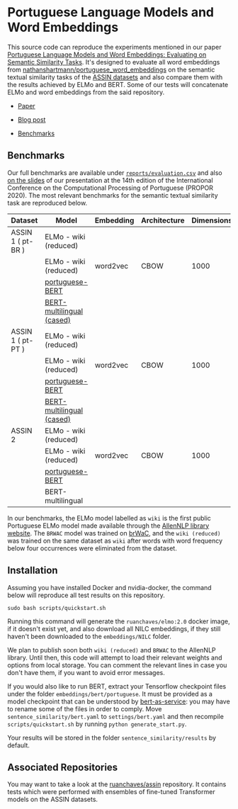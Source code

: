Portuguese Language Models and Word Embeddings
=================

This source code can reproduce the experiments mentioned in our paper [Portuguese Language Models and Word Embeddings: Evaluating on Semantic Similarity Tasks](https://www.springer.com/gp/book/9783030415044). It's designed to evaluate all word embeddings from [nathanshartmann/portuguese_word_embeddings](https://github.com/nathanshartmann/portuguese_word_embeddings) on the semantic textual similarity tasks of the [ASSIN datasets](https://github.com/erickrf/assin) and also compare them with the results achieved by ELMo and BERT. Some of our tests will concatenate ELMo and word embeddings from the said repository.

* [Paper](https://www.springer.com/gp/book/9783030415044)

* [Blog post](https://ruanchaves.github.io/portuguese-language-models/)

* [Benchmarks](reports/evaluation.csv)

## Benchmarks

Our full benchmarks are available under [`reports/evaluation.csv`](reports/evaluation.csv) and also [on the slides]() of our presentation at the 14th edition of the International Conference on the Computational Processing of Portuguese (PROPOR 2020). The most relevant benchmarks for the semantic textual similarity task are reproduced below.

| Dataset           | Model                 | Embedding | Architecture | Dimensions |           PCC |           MSE |
|-------------------|-----------------------|-----------|--------------|------------|--------------:|--------------:|
| ASSIN 1 ( pt-BR ) | ELMo - wiki (reduced) |           |              |            |          0.62 |          0.47 |
|                   | ELMo - wiki (reduced) | word2vec  | CBOW         | 1000       |          0.62 |          0.47 |
|                   | [portuguese-BERT](https://github.com/neuralmind-ai/portuguese-bert)       |           |              |            |          0.53 |          0.55 |
|                   | [BERT-multilingual (cased)](https://github.com/google-research/bert/blob/master/multilingual.md)     |           |              |            |          0.51 |          1.94 |
| ASSIN 1 ( pt-PT ) | ELMo - wiki (reduced) |           |              |            |          0.63 |          0.73 |
|                   | ELMo - wiki (reduced) | word2vec  | CBOW         | 1000       |          0.64 |          0.73 |
|                   | [portuguese-BERT](https://github.com/neuralmind-ai/portuguese-bert)       |           |              |            |          0.53 |          0.88 |
|                   | [BERT-multilingual (cased)](https://github.com/google-research/bert/blob/master/multilingual.md)     |           |              |            |          0.52 |          0.90 |
| ASSIN 2           | ELMo - wiki (reduced) |           |              |            |          0.57 |          1.94 |
|                   | ELMo - wiki (reduced) | word2vec  | CBOW         | 1000       |          0.59 |          1.88 |
|                   | [portuguese-BERT](https://github.com/neuralmind-ai/portuguese-bert)       |           |              |            |          0.64 |          1.69 |
|                   | BERT-multilingual     |           |              |            |          0.51 |          1.94 |

In our benchmarks, the ELMo model labelled as `wiki` is the first public Portuguese ELMo model made available through the [AllenNLP library website](https://allennlp.org/elmo). The `BRWAC` model was trained on [brWaC](https://www.researchgate.net/publication/326303825_The_brWaC_Corpus_A_New_Open_Resource_for_Brazilian_Portuguese), and the `wiki (reduced)` was trained on the same dataset as `wiki` after words with word frequency below four occurrences were eliminated from the dataset. 


## Installation

Assuming you have installed Docker and nvidia-docker, the command below will reproduce all test results on this repository.

```
sudo bash scripts/quickstart.sh
```

Running this command will generate the `ruanchaves/elmo:2.0` docker image, if it doesn't exist yet, and also download all NILC embeddings, if they still haven't been downloaded to the `embeddings/NILC` folder.

We plan to publish soon both `wiki (reduced)` and `BRWAC` to the AllenNLP library. Until then, this code will attempt to load their relevant weights and options from local storage. You can comment the relevant lines in case you don't have them, if you want to avoid error messages.

If you would also like to run BERT, extract your Tensorflow checkpoint files under the folder `embeddings/bert/portuguese`. It must be provided as a model checkpoint that can be understood by [bert-as-service](https://github.com/hanxiao/bert-as-service): you may have to rename some of the files in order to comply. Move `sentence_similarity/bert.yaml` to `settings/bert.yaml` and then recompile `scripts/quickstart.sh` by running `python generate_start.py`.

Your results will be stored in the folder `sentence_similarity/results` by default.

## Associated Repositories

You may want to take a look at the [ruanchaves/assin](https://github.com/ruanchaves/assin) repository. It contains tests which were performed with ensembles of fine-tuned Transformer models on the ASSIN datasets.